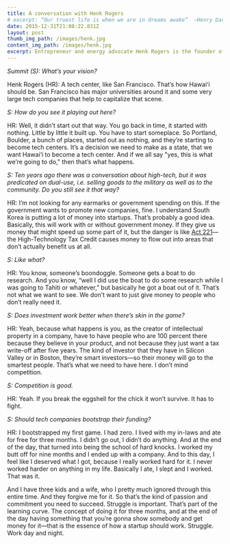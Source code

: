```yaml
---
title: A conversation with Henk Rogers
# excerpt: “Our truest life is when we are in dreams awake”  –Henry David Thoreau
date: 2015-12-31T21:08:22.831Z
layout: post
thumb_img_path: /images/henk.jpg
content_img_path: /images/henk.jpg
excerpt: Entrepreneur and energy advocate Henk Rogers is the founder of Tetris Company, Blue Planet Foundation and Blue Startups. Summit discussed his vision for tech in the islands.
---
```


<em>Summit (S): What’s your vision?</em>

Henk Rogers (HR): A tech center, like San Francisco. That’s how Hawai‘i should be. San Francisco has major universities around it and some very large tech companies that help to capitalize that scene. 

<em>S: How do you see it playing out here?</em>

HR: Well, it didn’t start out that way. You go back in time, it started with nothing. Little by little it built up. You have to start someplace.
So Portland, Boulder, a bunch of places, started out as nothing, and they’re starting to become tech centers. It’s a decision we need to make as a state, that we want Hawai‘i to become a tech center. And if we all say "yes, this is what we’re going to do," then that’s what happens.

<em>S: Ten years ago there was a conversation about high-tech, but it was predicated on dual-use, i.e. selling goods to the military as well as to the community. Do you still see it that way?</em>

HR: I’m not looking for any earmarks or government spending on this. If the government wants to promote new companies, fine. I understand South Korea is putting a lot of money into startups. That’s probably a good idea. Basically, this will work with or without government money. If they give us money that might speed up some part of it, but the danger is like <a href="https://www.hawaiibusiness.com/hawaiis-tech-industry-after-act-221/">Act 221</a>—the High-Technology Tax Credit causes money to flow out into areas that don’t actually benefit us at all.

<em>S: Like what?</em>

HR: You know, someone’s boondoggle. Someone gets a boat to do research. And you know, “well I did use the boat to do some research while I was going to Tahiti or whatever,” but basically he got a boat out of it. That’s not what we want to see. We don’t want to just give money to people who don’t really need it.

<em>S: Does investment work better when there’s skin in the game?</em>

HR: Yeah, because what happens is you, as the creator of intellectual property in a company, have to have people who are 100 percent there because they believe in your product, and not because they just want a tax write-off after five years. The kind of investor that they have in Silicon Valley or in Boston, they’re smart investors—so their money will go to the smartest people. That’s what we need to have here. I don’t mind competition.

<em>S: Competition is good.</em>

HR: Yeah. If you break the eggshell for the chick it won’t survive. It has to fight.

<em>S: Should tech companies bootstrap their funding?</em>

HR: I bootstrapped my first game. I had zero. I lived with my in-laws and ate for free for three months. I didn’t go out, I didn’t do anything. And at the end of the day, that turned into being the school of hard knocks. I worked my butt off for nine months and I ended up with a company. And to this day, I feel like I deserved what I got, because I really worked hard for it. I never worked harder on anything in my life. Basically I ate, I slept and I worked. That was it.

And I have three kids and a wife, who I pretty much ignored through this entire time. And they forgive me for it. So that’s the kind of passion and commitment you need to succeed. 
Struggle is important. That’s part of the learning curve. The concept of doing it for three months, and at the end of the day having something that you’re gonna show somebody and get money for it—that is the essence of how a startup should work. Struggle. Work day and night.